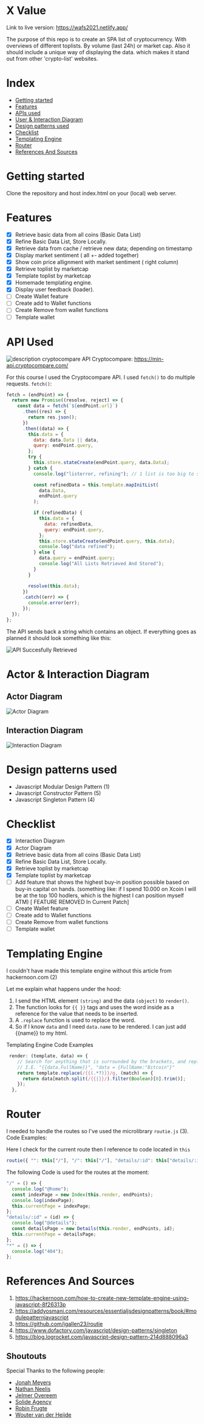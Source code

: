 # X Value

Link to live version: https://wafs2021.netlify.app/

The purpose of this repo is to create an SPA list of cryptocurrency. With overviews of different toplists. By volume (last 24h) or market cap. Also it should include a unique way of displaying the data. which makes it stand out from other 'crypto-list' websites.

# Index

- [Getting started](#getting-started)
- [Features](#features)
- [APIs used](#apis-used)
- [User & Interaction Diagram](#user-interaction-diagram)
- [Design patterns used](#design-patterns-used)
- [Checklist](#Checklist)
- [Templating Engine](#templating-engine)
- [Router](#Router)
- [References And Sources](#References-And-Sources)

# Getting started

Clone the repository and host index.html on your (local) web server.

# Features

- [x] Retrieve basic data from all coins (Basic Data List)
- [x] Refine Basic Data List, Store Locally.
- [x] Retrieve data from cache / retrieve new data; depending on timestamp
- [x] Display market sentiment ( all +- added together)
- [x] Show coin price allignment with market sentiment ( right column)
- [x] Retrieve toplist by marketcap
- [x] Template toplist by marketcap
- [x] Homemade templating engine.
- [x] Display user feedback (loader).
- [ ] Create Wallet feature
- [ ] Create add to Wallet functions
- [ ] Create Remove from wallet functions
- [ ] Template wallet

# API Used

![description cryptocompare API](/project/assets/CryptoCompareDescription.JPG)
Cryptocompare: https://min-api.cryptocompare.com/

For this course I used the Cryptocompare API. I used `fetch()` to do multiple requests.
`fetch()`:

```js
fetch = (endPoint) => {
  return new Promise((resolve, reject) => {
    const data = fetch(`${endPoint.url}`)
      .then((res) => {
        return res.json();
      })
      .then((data) => {
        this.data = {
          data: data.Data || data,
          query: endPoint.query,
        };
        try {
          this.store.stateCreate(endPoint.query, data.Data);
        } catch {
          console.log("listerror, refining"); // 1 list is too big to store locally right now. So I use .map() to Filter it

          const refinedData = this.template.mapInitList(
            data.Data,
            endPoint.query
          );

          if (refinedData) {
            this.data = {
              data: refinedData,
              query: endPoint.query,
            };
            this.store.stateCreate(endPoint.query, this.data);
            console.log("data refined");
          } else {
            data.query = endPoint.query;
            console.log("All Lists Retrieved And Stored");
          }
        }

        resolve(this.data);
      })
      .catch((err) => {
        console.error(err);
      });
  });
};
```

The API sends back a string which contains an object.
If everything goes as planned it should look something like this:

![API Succesfully Retrieved](/project/assets/ApiSucces.JPG)

# Actor & Interaction Diagram

## Actor Diagram

![Actor Diagram](/project/assets/actorDiagram.JPG)

## Interaction Diagram

![Interaction Diagram](/project/assets/interactionDiagram.JPG)

# Design patterns used

- Javascript Modular Design Pattern (1)
- Javascript Constructor Pattern (5)
- Javascript Singleton Pattern (4)

# Checklist

- [x] Interaction Diagram
- [x] Actor Diagram
- [x] Retrieve basic data from all coins (Basic Data List)
- [x] Refine Basic Data List, Store Locally.
- [x] Retrieve toplist by marketcap
- [x] Template toplist by marketcap
- [ ] Add feature that shows the highest buy-in position possible based on buy-in capital on hands.
      (something like: if I spend 10.000 on Xcoin I will be at the top 100 hodlers, which is the highest I can position myself ATM) [ FEATURE REMOVED In Current Patch]
- [ ] Create Wallet feature
- [ ] Create add to Wallet functions
- [ ] Create Remove from wallet functions
- [ ] Template wallet

# Templating Engine

I couldn't have made this template engine without this article from hackernoon.com (2)

Let me explain what happens under the hood:

1. I send the HTML element `(string)` and the data `(object)` to `render()`.
2. The function looks for `{{ }}` tags and uses the word inside as a reference for the value that needs to be inserted.
3. A `.replace` function is used to replace the word.
4. So if I know `data` and I need `data.name` to be rendered. I can just add {{name}} to my html.

Templating Engine Code Examples

```js
 render: (template, data) => {
    // Search for anything that is surrounded by the brackets, and replace it with the name inside data.
    // I.E. "{{data.FullName}}", "data = {FullName:"Bitcoin"}"
    return template.replace(/{{(.*?)}}/g, (match) => {
      return data[match.split(/{{|}}/).filter(Boolean)[0].trim()];
    });
  },
```

# Router

I needed to handle the routes so I've used the microlibrary `routie.js` (3).
Code Examples:

Here I check for the current route then I reference to code located in `this`

```js
routie({ "": this["/"], "/": this["/"], "details/:id": this["details/:id"] });
```

The following Code is used for the routes at the moment:

```js
"/" = () => {
  console.log("@home");
  const indexPage = new Index(this.render, endPoints);
  console.log(indexPage);
  this.currentPage = indexPage;
};
"details/:id" = (id) => {
  console.log("@details");
  const detailsPage = new Details(this.render, endPoints, id);
  this.currentPage = detailsPage;
};
"*" = () => {
  console.log("404");
};
```

# References And Sources

1. https://hackernoon.com/how-to-create-new-template-engine-using-javascript-8f26313p
2. https://addyosmani.com/resources/essentialjsdesignpatterns/book/#modulepatternjavascript
3. https://github.com/jgallen23/routie
4. https://www.dofactory.com/javascript/design-patterns/singleton
5. https://blog.logrocket.com/javascript-design-pattern-214d888096a3

## Shoutouts

Special Thanks to the following people:

- [Jonah Meyers](https://github.com/theonejonahgold)
- [Nathan Neelis](https://github.com/NathanNeelis)
- [Jelmer Overeem](https://github.com/Jelmerovereem)
- [Solide Agency](https://github.com/solideagency)
- [Robin Frugte](https://github.com/RobinFrugte97)
- [Wouter van der Heijde](https://github.com/Mokerstier)
